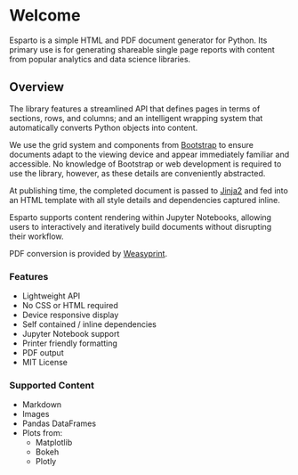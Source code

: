 # Welcome
Esparto is a simple HTML and PDF document generator for Python. Its primary use is for generating shareable single page reports
with content from popular analytics and data science libraries.

## Overview
The library features a streamlined API that defines pages in terms of
sections, rows, and columns; and an intelligent wrapping system that automatically
converts Python objects into content.

We use the grid system and components from [Bootstrap](https://getbootstrap.com/) to ensure
documents adapt to the viewing device and appear immediately familiar and accessible.
No knowledge of Bootstrap or web development is required to use the library, however, as these
details are conveniently abstracted.

At publishing time, the completed document is passed to [Jinja2](https://palletsprojects.com/p/jinja/)
and fed into an HTML template with all style details and dependencies captured inline.

Esparto supports content rendering within Jupyter Notebooks, allowing users to interactively
and iteratively build documents without disrupting their workflow.

PDF conversion is provided by [Weasyprint](https://weasyprint.org/).

### Features
* Lightweight API
* No CSS or HTML required
* Device responsive display
* Self contained / inline dependencies
* Jupyter Notebook support
* Printer friendly formatting
* PDF output
* MIT License

### Supported Content
* Markdown
* Images
* Pandas DataFrames
* Plots from:
    * Matplotlib
    * Bokeh
    * Plotly

<br>
